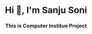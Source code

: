 <h1 align="center">Hi 👋, I'm Sanju Soni</h1>
<h3 align="center">This is Computer Institue Project</h3>
